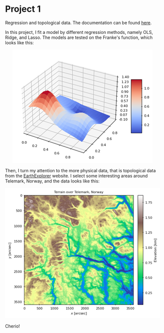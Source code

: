 # Project 1
Regression and topological data. The documentation can be found [here](https://johancarlsen.github.io/fys-stk4155/html/project1.html).

In this project, I fit a model by different regression methods, namely
OLS, Ridge, and Lasso. The models are tested on the Franke's function,
which looks like this:

<p align="center">
    <img src="figures/franke-surface.png"/>
</p>

Then, I turn my attention to the more physical data, that is
topological data from the [EarthExplorer](https://earthexplorer.usgs.gov/)
website. I select some interesting areas around Telemark, Norway, and
the data looks like this:

<p align="center">
    <img src="figures/geo-data.png"/>
</p>

Cherio!